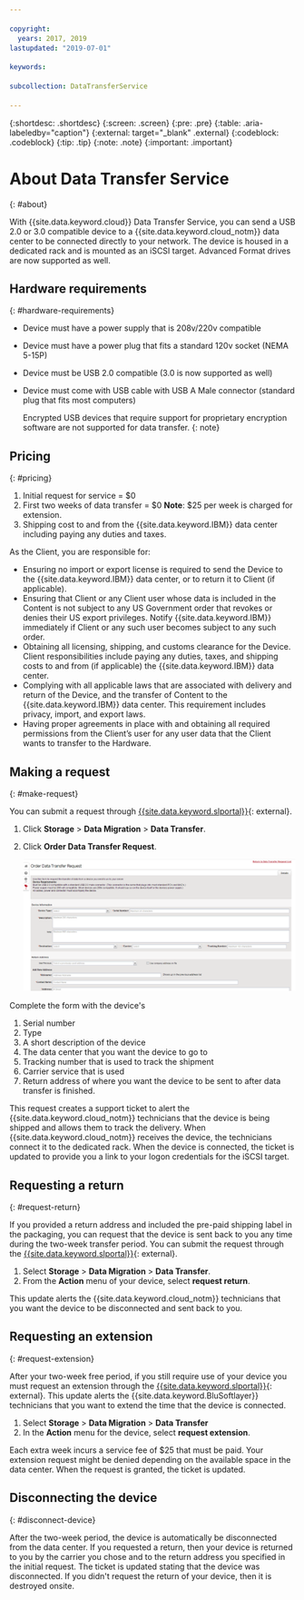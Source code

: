 ```yaml
---

copyright:
  years: 2017, 2019
lastupdated: "2019-07-01"

keywords:

subcollection: DataTransferService

---
```


{:shortdesc: .shortdesc}
{:screen: .screen}
{:pre: .pre}
{:table: .aria-labeledby="caption"}
{:external: target="_blank" .external}
{:codeblock: .codeblock}
{:tip: .tip}
{:note: .note}
{:important: .important}

# About Data Transfer Service
{: #about}

With {{site.data.keyword.cloud}} Data Transfer Service, you can send a USB 2.0 or 3.0 compatible device to a {{site.data.keyword.cloud_notm}} data center to be connected directly to your network. The device is housed in a dedicated rack and is mounted as an iSCSI target. Advanced Format drives are now supported as well.

## Hardware requirements
{: #hardware-requirements}

- Device must have a power supply that is 208v/220v compatible
- Device must have a power plug that fits a standard 120v socket (NEMA 5-15P)
- Device must be USB 2.0 compatible (3.0 is now supported as well)
- Device must come with USB cable with USB A Male connector (standard plug that fits most computers)

  Encrypted USB devices that require support for proprietary encryption software are not supported for data transfer.
  {: note}

## Pricing
{: #pricing}

1. Initial request for service = $0
2. First two weeks of data transfer = $0
      **Note**: $25 per week is charged for extension.
3. Shipping cost to and from the {{site.data.keyword.IBM}} data center including paying any duties and taxes.

As the Client, you are responsible for:

- Ensuring no import or export license is required to send the Device to the {{site.data.keyword.IBM}} data center, or to return it to Client (if applicable).
- Ensuring that Client or any Client user whose data is included in the Content is not subject to any US Government order that revokes or denies their US export privileges. Notify {{site.data.keyword.IBM}} immediately if Client or any such user becomes subject to any such order.
- Obtaining all licensing, shipping, and customs clearance for the Device. Client responsibilities include paying any duties, taxes, and shipping costs to and from (if applicable) the {{site.data.keyword.IBM}} data center.
- Complying with all applicable laws that are associated with delivery and return of the Device, and the transfer of Content to the {{site.data.keyword.IBM}} data center. This requirement includes privacy, import, and export laws.
- Having proper agreements in place with and obtaining all required permissions from the Client’s user for any user data that the Client wants to transfer to the Hardware.

## Making a request
{: #make-request}

You can submit a request through [{{site.data.keyword.slportal}}](https://control.softlayer.com/){: external}.

1. Click **Storage** > **Data Migration** > **Data Transfer**.
2. Click **Order Data Transfer Request**.

    ![Making a Data Transfer Request](images/DTS.png)

Complete the form with the device's
1. Serial number
2. Type
3. A short description of the device
4. The data center that you want the device to go to
5. Tracking number that is used to track the shipment
6. Carrier service that is used
7. Return address of where you want the device to be sent to after data transfer is finished.

This request creates a support ticket to alert the {{site.data.keyword.cloud_notm}} technicians that the device is being shipped and allows them to track the delivery. When {{site.data.keyword.cloud_notm}} receives the device, the technicians connect it to the dedicated rack. When the device is connected, the ticket is updated to provide you a link to your logon credentials for the iSCSI target.

## Requesting a return
{: #request-return}

If you provided a return address and included the pre-paid shipping label in the packaging, you can request that the device is sent back to you any time during the two-week transfer period. You can submit the request through the [{{site.data.keyword.slportal}}](https://control.softlayer.com/){: external}.

1. Select **Storage** > **Data Migration** > **Data Transfer**.
2. From the **Action** menu of your device, select **request return**.

This update alerts the {{site.data.keyword.cloud_notm}} technicians that you want the device to be disconnected and sent back to you.

## Requesting an extension
{: #request-extension}

After your two-week free period, if you still require use of your device you must request an extension through the [{{site.data.keyword.slportal}}](https://control.softlayer.com/){: external}. This update alerts the {{site.data.keyword.BluSoftlayer}} technicians that you want to extend the time that the device is connected.

1. Select **Storage** > **Data Migration** > **Data Transfer**
2. In the **Action** menu for the device, select **request extension**.

Each extra week incurs a service fee of $25 that must be paid. Your extension request might be denied depending on the available space in the data center. When the request is granted, the ticket is updated.

## Disconnecting the device
{: #disconnect-device}

After the two-week period, the device is automatically be disconnected from the data center. If you requested a return, then your device is returned to you by the carrier you chose and to the return address you specified in the initial request. The ticket is updated stating that the device was disconnected. If you didn't request the return of your device, then it is destroyed onsite.
